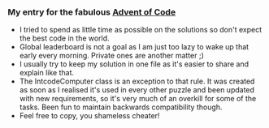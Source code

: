 
### My entry for the fabulous [Advent of Code](https://adventofcode.com/2019/about) ###

- I tried to spend as little time as possible on the solutions so don't expect the best code in the world.
- Global leaderboard is not a goal as I am just too lazy to wake up that early every morning. Private ones are another matter ;) 
- I usually try to keep my solution in one file as it's easier to share and explain like that.
- The IntcodeComputer class is an exception to that rule. It was created as soon as I realised it's used in every other puzzle and been updated with new requirements, so it's very much of an overkill for some of the tasks. Been fun to maintain backwards compatibility though.
- Feel free to copy, you shameless cheater!
